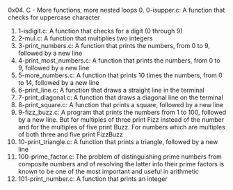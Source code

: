 0x04. C - More functions, more nested loops
0. 0-isupper.c: A function that checks for uppercase character
1. 1-isdigit.c: A function that checks for a digit (0 through 9)
2. 2-mul.c: A function that multiplies two integers
3. 3-print_numbers.c: A function that prints the numbers, from 0 to 9, followed by a new line
4. 4-print_most_numbers.c: A function that prints the numbers, from 0 to 9, followed by a new line
5. 5-more_numbers.c: A function that prints 10 times the numbers, from 0 to 14, followed by a new line
6. 6-print_line.c: A function that draws a straight line in the terminal
7. 7-print_diagonal.c: A function that draws a diagonal line on the terminal
8. 8-print_square.c: A function that prints a square, followed by a new line
9. 9-fizz_buzz.c: A program that prints the numbers from 1 to 100, followed by a new line. But for multiples of three print Fizz instead of the number and for the multiples of five print Buzz. For numbers which are multiples of both three and five print FizzBuzz
10. 10-print_triangle.c: A function that prints a triangle, followed by a new line
11. 100-prime_factor.c: The problem of distinguishing prime numbers from composite numbers and of resolving the latter into their prime factors is known to be one of the most important and useful in arithmetic
12. 101-print_number.c: A function that prints an integer